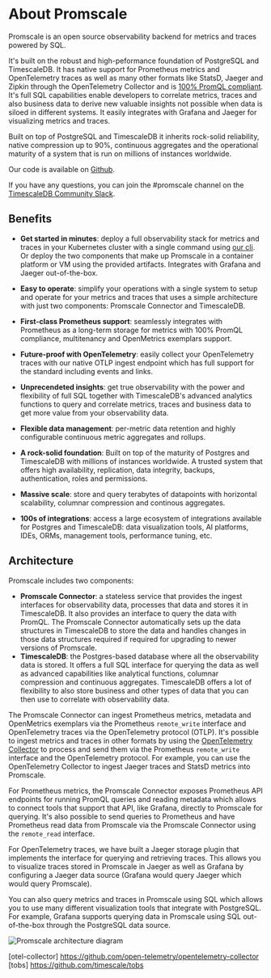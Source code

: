 # About Promscale

Promscale is an open source observability backend for metrics and traces
powered by SQL.

It's built on the robust and high-peformance foundation of PostgreSQL and 
TimescaleDB. It has native support for Prometheus metrics and OpenTelemetry
traces as well as many other formats like StatsD, Jaeger and Zipkin through the 
OpenTelemetry Collector and is [100% PromQL compliant](promlabs-test). It's full SQL capabilities 
enable developers to correlate metrics, traces and also business data to derive 
new valuable insights not possible when data is siloed in different systems.
It easily integrates with Grafana and Jaeger for visualizing metrics and traces.

Built on top of PostgreSQL and TimescaleDB it inherits rock-solid reliability,
native compression up to 90%, continuous aggregates and the operational maturity
of a system that is run on millions of instances worldwide.

Our code is available on [Github][github].

If you have any questions, you can join the #promscale channel on the
[TimescaleDB Community Slack][slack].

## Benefits

* **Get started in minutes**: deploy a full observability stack for metrics and 
traces in your Kubernetes cluster with a single command using [our cli](tobs). Or deploy 
the two components that make up Promscale in a container platform or VM using 
the provided artifacts. Integrates with Grafana and Jaeger out-of-the-box.

* **Easy to operate**: simplify your operations with a single system to setup and 
operate for your metrics and traces that uses a simple architecture with just two
components: Promscale Connector and TimescaleDB.

* **First-class Prometheus support**: seamlessly integrates with Prometheus as 
a long-term storage for metrics with 100% PromQL compliance, multitenancy and
OpenMetrics exemplars support.

* **Future-proof with OpenTelemetry**: easily collect your OpenTelemetry traces 
with our native OTLP ingest endpoint which has full support for the standard 
including events and links.

* **Unprecendeted insights**: get true observability with the power and 
flexibility of full SQL together with TimescaleDB's advanced analytics functions 
to query and correlate metrics, traces and business data to get more value from 
your observability data.

* **Flexible data management**: per-metric data retention and highly configurable
continuous metric aggregates and rollups.

* **A rock-solid foundation**: Built on top of the maturity of Postgres and 
TimescaleDB with millions of instances worldwide. A trusted system that offers high 
availability, replication, data integrity, backups, authentication, roles and 
permissions.

* **Massive scale**: store and query terabytes of datapoints with horizontal 
scalability, columnar compression and continous aggregates.

* **100s of integrations**: access a large ecosystem of integrations available
for Postgres and TimescaleDB: data visualization tools, AI platforms, IDEs, ORMs, 
management tools, performance tuning, etc.

## Architecture

Promscale includes two components: 
* **Promscale Connector**: a stateless service that provides the ingest 
interfaces for observability data, processes that data and stores it in TimescaleDB. 
It also provides an interface to query the data with PromQL. The Promscale Connector 
automatically sets up the data structures in TimescaleDB to store the data and 
handles changes in those data structures required if required for upgrading to newer 
versions of Promscale.
* **TimescaleDB**: the Postgres-based database where all the observability data is 
stored. It offers a full SQL interface for querying the data as well as advanced 
capabilities like analytical functions, columnar compression and continuous 
aggregates. TimescaleDB offers a lot of  flexibility to also store business 
and other types of data that you can then use to correlate with observability 
data.

The Promscale Connector can ingest Prometheus metrics, metadata and OpenMetrics 
exemplars via the Prometheus `remote_write` interface and OpenTelemetry traces via 
the OpenTelemetry protocol (OTLP). It's possible to ingest metrics and traces in 
other formats by using the [OpenTelemetry Collector](otel-collector) to process and 
send them via the Prometheus `remote_write` interface and the OpenTelemetry protocol. 
For example, you can use the OpenTelemetry Collector to ingest Jaeger 
traces and StatsD metrics into Promscale.

For Prometheus metrics, the Promscale Connector exposes Prometheus API endpoints 
for running PromQL queries and reading metadata which allows to connect tools that 
support that API, like Grafana, directly to Promscale for querying. It's also 
possible to send queries to Prometheus and have Prometheus read data from 
Promscale via the Promscale Connector using the `remote_read` interface.

For OpenTelemetry traces, we have built a Jaeger storage plugin that implements 
the interface for querying and retrieving traces. This allows you to visualize 
traces stored in Promscale in Jaeger as well as Grafana by configuring 
a Jaeger data source (Grafana would query Jaeger which would query Promscale).

You can also query metrics and traces in Promscale using SQL which allows you to 
use many different visualization tools that integrate with PostgreSQL. For 
example, Grafana supports querying data in Promscale using SQL out-of-the-box 
through the PostgreSQL data source.


<img class="main-content__illustration" src="https://s3.amazonaws.com/assets.timescale.com/docs/images/promscale-arch.png" alt="Promscale architecture diagram"/>


[github]: https://github.com/timescale/promscale
[slack]: https://slack.timescale.com
[promlabs-test]: https://promlabs.com/promql-compliance-test-results/2021-10-14/promscale
[otel-collector] https://github.com/open-telemetry/opentelemetry-collector
[tobs] https://github.com/timescale/tobs
